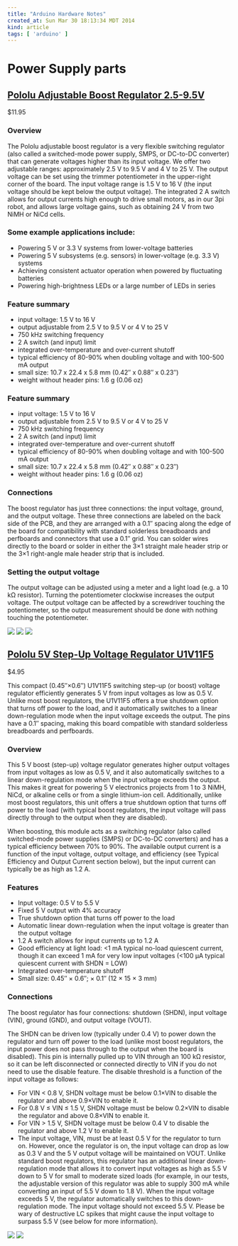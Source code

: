 ```yaml
---
title: "Arduino Hardware Notes"
created_at: Sun Mar 30 18:13:34 MDT 2014
kind: article
tags: [ 'arduino' ]
---
```


# Power Supply parts

## [Pololu Adjustable Boost Regulator 2.5-9.5V](http://www.pololu.com/product/791)

$11.95

### Overview

The Pololu adjustable boost regulator is a very flexible switching
regulator (also called a switched-mode power supply, SMPS, or DC-to-DC
converter) that can generate voltages higher than its input voltage. We
offer two adjustable ranges: approximately 2.5 V to 9.5 V and 4 V to 25
V. The output voltage can be set using the trimmer potentiometer in the
upper-right corner of the board. The input voltage range is 1.5 V to
16 V (the input voltage should be kept below the output voltage). The
integrated 2 A switch allows for output currents high enough to drive
small motors, as in our 3pi robot, and allows large voltage gains,
such as obtaining 24 V from two NiMH or NiCd cells.

### Some example applications include:

* Powering 5 V or 3.3 V systems from lower-voltage batteries
* Powering 5 V subsystems (e.g. sensors) in lower-voltage (e.g. 3.3 V) systems
* Achieving consistent actuator operation when powered by fluctuating batteries
* Powering high-brightness LEDs or a large number of LEDs in series

### Feature summary

* input voltage: 1.5 V to 16 V
* output adjustable from 2.5 V to 9.5 V or 4 V to 25 V
* 750 kHz switching frequency
* 2 A switch (and input) limit
* integrated over-temperature and over-current shutoff
* typical efficiency of 80-90% when doubling voltage and with 100-500 mA output
* small size: 10.7 x 22.4 x 5.8 mm (0.42″ x 0.88″ x 0.23″)
* weight without header pins: 1.6 g (0.06 oz)

### Feature summary

* input voltage: 1.5 V to 16 V
* output adjustable from 2.5 V to 9.5 V or 4 V to 25 V
* 750 kHz switching frequency
* 2 A switch (and input) limit
* integrated over-temperature and over-current shutoff
* typical efficiency of 80-90% when doubling voltage and with 100-500 mA output
* small size: 10.7 x 22.4 x 5.8 mm (0.42″ x 0.88″ x 0.23″)
* weight without header pins: 1.6 g (0.06 oz)

### Connections

The boost regulator has just three connections: the input voltage, ground,
and the output voltage. These three connections are labeled on the back
side of the PCB, and they are arranged with a 0.1″ spacing along the
edge of the board for compatibility with standard solderless breadboards
and perfboards and connectors that use a 0.1″ grid. You can solder
wires directly to the board or solder in either the 3×1 straight male
header strip or the 3×1 right-angle male header strip that is included.

### Setting the output voltage

The output voltage can be adjusted using a meter and a light load
(e.g. a 10 kΩ resistor). Turning the potentiometer clockwise increases
the output voltage. The output voltage can be affected by a screwdriver
touching the potentiometer, so the output measurement should be done
with nothing touching the potentiometer.

<img src="/assets/images/polulu_adj_boost_protoboard.jpg" >

<img src="/assets/images/polulu_adj_boost_pins.jpg" >

<img src="/assets/images/polulu_adj_boost_detail.jpg" >

## [Pololu 5V Step-Up Voltage Regulator U1V11F5](http://www.pololu.com/product/2562)

$4.95

This compact (0.45″×0.6″) U1V11F5 switching step-up (or boost)
voltage regulator efficiently generates 5 V from input voltages as low as
0.5 V. Unlike most boost regulators, the U1V11F5 offers a true shutdown
option that turns off power to the load, and it automatically switches
to a linear down-regulation mode when the input voltage exceeds the
output. The pins have a 0.1″ spacing, making this board compatible
with standard solderless breadboards and perfboards.

### Overview

This 5 V boost (step-up) voltage regulator generates higher output
voltages from input voltages as low as 0.5 V, and it also automatically
switches to a linear down-regulation mode when the input voltage exceeds
the output. This makes it great for powering 5 V electronics projects
from 1 to 3 NiMH, NiCd, or alkaline cells or from a single lithium-ion
cell. Additionally, unlike most boost regulators, this unit offers a
true shutdown option that turns off power to the load (with typical
boost regulators, the input voltage will pass directly through to the
output when they are disabled).

When boosting, this module acts as a switching regulator (also called
switched-mode power supplies (SMPS) or DC-to-DC converters) and has a
typical efficiency between 70% to 90%. The available output current is
a function of the input voltage, output voltage, and efficiency (see
Typical Efficiency and Output Current section below), but the input
current can typically be as high as 1.2 A.

### Features

* Input voltage: 0.5 V to 5.5 V
* Fixed 5 V output with 4% accuracy
* True shutdown option that turns off power to the load
* Automatic linear down-regulation when the input voltage is greater than the output voltage
* 1.2 A switch allows for input currents up to 1.2 A
* Good efficiency at light load: <1 mA typical no-load quiescent current, though it can exceed 1 mA for very low input voltages (<100 μA typical quiescent current with SHDN = LOW)
* Integrated over-temperature shutoff
* Small size: 0.45″ × 0.6″; × 0.1″ (12 × 15 × 3 mm)

### Connections

The boost regulator has four connections: shutdown (SHDN), input voltage
(VIN), ground (GND), and output voltage (VOUT).

The SHDN can be driven low (typically under 0.4 V) to power down the
regulator and turn off power to the load (unlike most boost regulators,
the input power does not pass through to the output when the board is
disabled). This pin is internally pulled up to VIN through an 100 kΩ
resistor, so it can be left disconnected or connected directly to VIN
if you do not need to use the disable feature. The disable threshold is
a function of the input voltage as follows:

* For VIN < 0.8 V, SHDN voltage must be below 0.1×VIN to disable the regulator and above 0.9×VIN to enable it.
* For 0.8 V ≤ VIN ≤ 1.5 V, SHDN voltage must be below 0.2×VIN to disable the regulator and above 0.8×VIN to enable it.
* For VIN > 1.5 V, SHDN voltage must be below 0.4 V to disable the regulator and above 1.2 V to enable it.
* The input voltage, VIN, must be at least 0.5 V for the regulator to turn on. However, once the regulator is on, the input voltage can drop as low as 0.3 V and the 5 V output voltage will be maintained on VOUT. Unlike standard boost regulators, this regulator has an additional linear down-regulation mode that allows it to convert input voltages as high as 5.5 V down to 5 V for small to moderate sized loads (for example, in our tests, the adjustable version of this regulator was able to supply 300 mA while converting an input of 5.5 V down to 1.8 V). When the input voltage exceeds 5 V, the regulator automatically switches to this down-regulation mode. The input voltage should not exceed 5.5 V. Please be wary of destructive LC spikes that might cause the input voltage to surpass 5.5 V (see below for more information).

<img src="/assets/images/polulu_5v_stepup_pins.jpg" >

<img src="/assets/images/polulu_5v_stepup_breadboard.jpg" >

